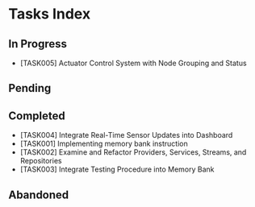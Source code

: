 # Tasks Index

## In Progress
- [TASK005] Actuator Control System with Node Grouping and Status

## Pending


## Completed
- [TASK004] Integrate Real-Time Sensor Updates into Dashboard
- [TASK001] Implementing memory bank instruction
- [TASK002] Examine and Refactor Providers, Services, Streams, and Repositories
- [TASK003] Integrate Testing Procedure into Memory Bank

## Abandoned